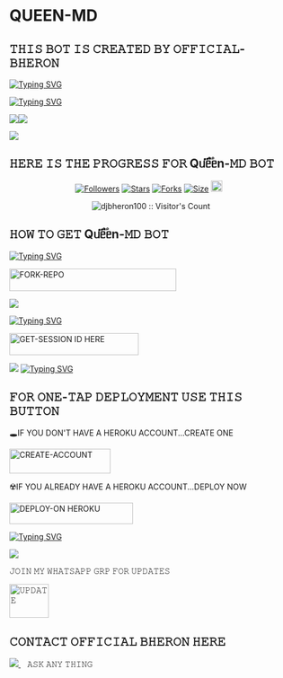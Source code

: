 # QUEEN-MD


## 𝚃𝙷𝙸𝚂 𝙱𝙾𝚃 𝙸𝚂 𝙲𝚁𝙴𝙰𝚃𝙴𝙳 𝙱𝚈 𝙾𝙵𝙵𝙸𝙲𝙸𝙰𝙻-𝙱𝙷𝙴𝚁𝙾𝙽

[![Typing SVG](https://readme-typing-svg.herokuapp.com?font=Rockstar-ExtraBold&size=30&pause=1000&color=0000FF&center=true&vCenter=true&width=815&height=60&lines=𝙲𝚁𝙴𝙰𝚃𝙴𝙳+𝙱𝚈+𝙾𝙵𝙵𝙸𝙲𝙸𝙰𝙻+𝙱𝙷𝙴𝚁𝙾𝙽+☠︎︎)](https://git.io/typing-svg) 




[![Typing SVG](https://readme-typing-svg.herokuapp.com?font=Rockstar-ExtraBold&size=30&pause=1000&color=0000FF&center=true&vCenter=true&width=815&height=60&lines=Qᥙᥱ֟፝ᥱn+𝙼𝙳+𝙲𝚁𝙴𝙰𝚃𝙴𝙳+𝙱𝚈+𝙾𝙵𝙵𝙸𝙲𝙸𝙰+𝙱𝙷𝙴𝚁𝙾𝙽+☠︎︎)](https://git.io/typing-svg) 

<p align="centre"><img src="https://files.catbox.moe/puktjb.jpg"




<a><img src='https://i.imgur.com/LyHic3i.gif'/></a>


<a><img src='https://i.imgur.com/LyHic3i.gif'/></a>

## 𝙷𝙴𝚁𝙴 𝙸𝚂 𝚃𝙷𝙴 𝙿𝚁𝙾𝙶𝚁𝙴𝚂𝚂 𝙵𝙾𝚁  Qᥙᥱ֟፝ᥱn-𝙼𝙳 𝙱𝙾𝚃


<p align="center">
<a href="https://github.com/djbheron100/followers"><img title="Followers" src="https://img.shields.io/github/followers/djbheron100?color=blue&style=flat-square"></a>
<a href="https://github.com/djbheron100/QUEEN-MD/stargazers/"><img title="Stars" src="https://img.shields.io/github/stars/djbheron100/QUEEN-MD?color=blue&style=flat-square"></a>
<a href="https://github.com/djbheron100/QUEEN-MD/network/members"><img title="Forks" src="https://img.shields.io/github/forks/djbheron100/QUEEN-MD?color=blue&style=flat-square"></a>
<a href="https://github.com/djbheron100/QUEEN-MD/"><img title="Size" src="https://img.shields.io/github/repo-size/djbheron100/QUEEN-MD?style=flat-square&color=blue"></a>
<a href="https://github.com/djbheron100/QUEEN-MD/graphs/commit-activity"><img height="20" src="https://img.shields.io/badge/Maintained%3F-yes-green.svg"></a>&nbsp;&nbsp;
</p>
<p align='center'>
</p>

 <p align="center"><img src="https://profile-counter.glitch.me/{queen}/count.svg" alt="djbheron100 :: Visitor's Count" old_src="https://profile-counter.glitch.me/{queen}/count.svg" /></p>






## 𝙷𝙾𝚆 𝚃𝙾 𝙶𝙴𝚃 Qᥙᥱ֟፝ᥱn-𝙼𝙳 𝙱𝙾𝚃

  
[![Typing SVG](https://readme-typing-svg.herokuapp.com?font=Rockstar-ExtraBold&color=green&lines=𝗙𝗢𝗥𝗞+𝗔𝗡𝗗+𝗦𝗧𝗔𝗥+𝗥𝗘𝗣𝗢)](https://git.io/typing-svg)
 

  
   
   <a href="https://github.com/djbheron100/QUEEN-MD/fork"><img title="FORK-REPO" src="https://img.shields.io/badge/FORK-REPO-h?color=green&style=for-the-badge&logo=tesla" width="297" height="40.45"/></a></p>


<a><img src='https://i.imgur.com/LyHic3i.gif'/></a>

 
 
[![Typing SVG](https://readme-typing-svg.herokuapp.com?font=Rockstar-ExtraBold&color=☠︎︎☠︎︎green&lines=𝗦𝗘𝗦𝗦𝗜𝗢𝗡+𝗜𝗗+𝗦𝗜𝗧𝗘+𝗜𝗦+𝗛𝗘𝗥𝗘)](https://git.io/typing-svg)
 


  <a href="https://queen-md-sessions-generator-m6oc.onrender.com"><img title="GET-SESSION ID HERE" src="https://img.shields.io/badge/GET-SESSION ID HERE-h?color=green&style=for-the-badge&logo=adidas" width="230" height="38.45"/></a></p>

  
  <a><img src='https://i.imgur.com/LyHic3i.gif'/></a>
[![Typing SVG](https://readme-typing-svg.herokuapp.com?font=Rockstar-ExtraBold&color=green&lines=𝐃𝐄𝐏𝐋𝐎𝐘+𝐎𝐍+𝐇𝐄𝐑𝐎𝐊𝐔)](https://git.io/typing-svg)


 
  

 
## 𝙵𝙾𝚁 𝙾𝙽𝙴-𝚃𝙰𝙿 𝙳𝙴𝙿𝙻𝙾𝚈𝙼𝙴𝙽𝚃 𝚄𝚂𝙴 𝚃𝙷𝙸𝚂 𝙱𝚄𝚃𝚃𝙾𝙽

   🕳IF YOU DON'T HAVE A HEROKU ACCOUNT...CREATE ONE
   
   <a href="https://signup.heroku.com/"><img title="CREATE-ACCOUNT" src="https://img.shields.io/badge/CREATE-ACCOUNT-h?color=blue&style=for-the-badge&logo=heroku" width="180" height="43.45"/></a></p>

   ☢️IF YOU ALREADY HAVE A HEROKU ACCOUNT...DEPLOY NOW

 <a href="https://dashboard.heroku.com/new?template=https://github.com/djbheron100/QUEEN-MD"><img title="DEPLOY-ON HEROKU" src="https://img.shields.io/badge/DEPLOY-ON HEROKU-h?color=purple&style=for-the-badge&logo=heroku" width="220" height="38.45"/></a></p>

 
 [![Typing SVG](https://readme-typing-svg.herokuapp.com?font=Rockstar-ExtraBold&size=30&pause=1000&color=0000FF&center=true&vCenter=true&width=815&height=60&lines=bεlίεvεɖ+ᵗʰᵃᵗ+ί+αɱ+ŋᴏthiŋg+but+ηօ+օηε+lίkε+ɱε)](https://git.io/typing-svg) 

<a><img src='https://i.imgur.com/LyHic3i.gif'/></a>



</a>
   𝙹𝙾𝙸𝙽 𝙼𝚈 𝚆𝙷𝙰𝚃𝚂𝙰𝙿𝙿 𝙶𝚁𝙿 𝙵𝙾𝚁 𝚄𝙿𝙳𝙰𝚃𝙴𝚂

<a
href="https://chat.whatsapp.com/GL85xQXuJhRFZ7KIphLCR9" target="blank"><img
 align="center" src="https://raw.githubusercontent.com/rahuldkjain/github-profile-readme-generator/master/src/images/icons/Social/whatsapp.svg" alt="𝚄𝙿𝙳𝙰𝚃𝙴" height="60" width="70" /></a>



## 𝙲𝙾𝙽𝚃𝙰𝙲𝚃 𝙾𝙵𝙵𝙸𝙲𝙸𝙰𝙻 𝙱𝙷𝙴𝚁𝙾𝙽 𝙷𝙴𝚁𝙴
 
   
   <a href="https://wa.me/880 1602-072612">
    <img src="https://img.shields.io/badge/WhatsApp-25D366?style=for-the-badge&logo=whatsapp&logoColor=white" />
  </a>&nbsp;&nbsp;
   <a

   ## 𝙰𝚂𝙺 𝙰𝙽𝚈 𝚃𝙷𝙸𝙽𝙶








